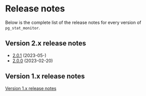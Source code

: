 # Release notes

Below is the complete list of the release notes for every version of ``pg_stat_monitor``.

## Version 2.x release notes

* [2.0.1](2.0.1.md) (2023-05-)
*  [2.0.0](2.0.0.md) (2023-02-20)

## Version 1.x release notes

[Version 1.x release notes](release_notes-1.x.md)


